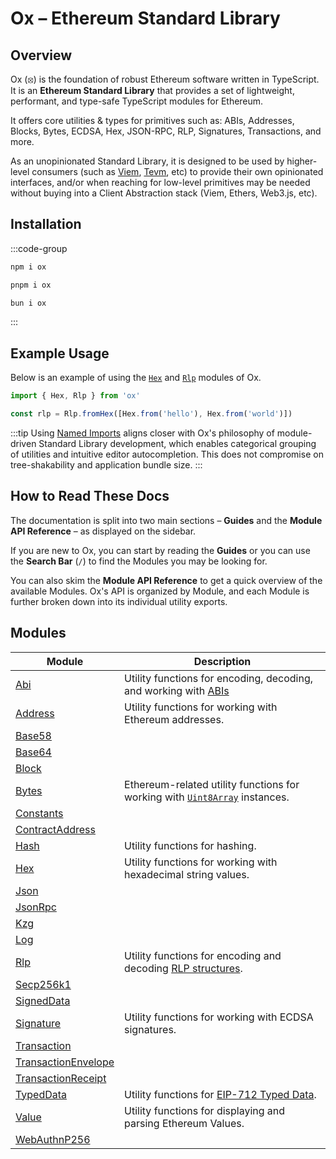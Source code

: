 # Ox – Ethereum Standard Library 

## Overview

Ox (⦻) is the foundation of robust Ethereum software written in TypeScript. It is an **Ethereum Standard Library** that provides a set of lightweight, performant, and type-safe TypeScript modules for Ethereum.

It offers core utilities & types for primitives such as: ABIs, Addresses, Blocks, Bytes, ECDSA, Hex, JSON-RPC, RLP, Signatures, Transactions, and more.

As an unopinionated Standard Library, it is designed to be used by higher-level consumers (such as [Viem](https://viem.sh), [Tevm](https://tevm.sh), etc) to provide their own opinionated interfaces, and/or when reaching for low-level primitives may be needed without buying into a Client Abstraction stack (Viem, Ethers, Web3.js, etc).

## Installation

:::code-group

```bash [npm]
npm i ox
```

```bash [pnpm]
pnpm i ox
```

```bash [bun]
bun i ox
```

:::

## Example Usage

Below is an example of using the [`Hex`](/api/Hex) and [`Rlp`](/api/Rlp) modules of Ox.

```ts twoslash
import { Hex, Rlp } from 'ox'

const rlp = Rlp.fromHex([Hex.from('hello'), Hex.from('world')])
```

:::tip
Using [Named Imports](#TODO) aligns closer with Ox's philosophy of module-driven Standard Library development, which enables categorical grouping of utilities and intuitive editor autocompletion. This does not compromise on tree-shakability and application bundle size.
:::

## How to Read These Docs

The documentation is split into two main sections – **Guides** and the **Module API Reference** – as displayed on the sidebar.

If you are new to Ox, you can start by reading the **Guides** or you can use the **Search Bar** (`/`) to find the Modules you may be looking for.

You can also skim the **Module API Reference** to get a quick overview of the available Modules. Ox's API is organized by Module, and each Module is further broken down into its individual utility exports.

## Modules

| Module                                          | Description                                                                                                                                                                |
| ----------------------------------------------- | -------------------------------------------------------------------------------------------------------------------------------------------------------------------------- |
| [Abi](/api/Abi)                                 | Utility functions for encoding, decoding, and working with [ABIs](https://docs.soliditylang.org/en/latest/abi-spec.html)                                                   |
| [Address](/api/Address)                         | Utility functions for working with Ethereum addresses.                                                                                                                     |
| [Base58](#TODO)                                 |                                                                                                                                                                            |
| [Base64](#TODO)                                 |                                                                                                                                                                            |
| [Block](#TODO)                                  |                                                                                                                                                                            |
| [Bytes](/api/Bytes)                             | Ethereum-related utility functions for working with [`Uint8Array`](https://developer.mozilla.org/en-US/docs/Web/JavaScript/Reference/Global_Objects/Uint8Array) instances. |
| [Constants](#TODO)                              |                                                                                                                                                                            |
| [ContractAddress](/api/ContractAddress)         |                                                                                                                                                                            |
| [Hash](/api/Hash)                               | Utility functions for hashing.                                                                                                                                             |
| [Hex](/api/Hex)                                 | Utility functions for working with hexadecimal string values.                                                                                                              |
| [Json](#TODO)                                   |                                                                                                                                                                            |
| [JsonRpc](#TODO)                                |                                                                                                                                                                            |
| [Kzg](/api/Kzg)                                 |                                                                                                                                                                            |
| [Log](#TODO)                                    |                                                                                                                                                                            |
| [Rlp](/api/Rlp)                                 | Utility functions for encoding and decoding [RLP structures](https://ethereum.org/en/developers/docs/data-structures-and-encoding/rlp/).                                   |
| [Secp256k1](/api/Secp256k1)                     |                                                                                                                                                                            |
| [SignedData](#TODO)                             |                                                                                                                                                                            |
| [Signature](/api/Signature)                     | Utility functions for working with ECDSA signatures.                                                                                                                       |
| [Transaction](#TODO)                            |                                                                                                                                                                            |
| [TransactionEnvelope](/api/TransactionEnvelope) |                                                                                                                                                                            |
| [TransactionReceipt](#TODO)                     |                                                                                                                                                                            |
| [TypedData](/api/TypedData)                     | Utility functions for [EIP-712 Typed Data](https://eips.ethereum.org/EIPS/eip-712).                                                                                        |
| [Value](/api/Value)                             | Utility functions for displaying and parsing Ethereum Values.                                                                                                              |
| [WebAuthnP256](#TODO)                           |                                                                                                                                                                            |
